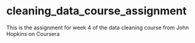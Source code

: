 # cleaning_data_course_assignment
This is the assignment for week 4 of the data cleaning course from John Hopkins on Coursera
